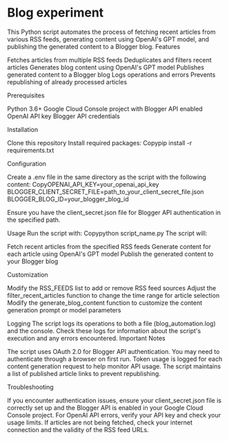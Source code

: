 # Blog experiment



This Python script automates the process of fetching recent articles from various RSS feeds, generating content using OpenAI's GPT model, and publishing the generated content to a Blogger blog.
Features

Fetches articles from multiple RSS feeds
Deduplicates and filters recent articles
Generates blog content using OpenAI's GPT model
Publishes generated content to a Blogger blog
Logs operations and errors
Prevents republishing of already processed articles

Prerequisites

Python 3.6+
Google Cloud Console project with Blogger API enabled
OpenAI API key
Blogger API credentials

Installation

Clone this repository
Install required packages:
Copypip install -r requirements.txt


Configuration

Create a .env file in the same directory as the script with the following content:
CopyOPENAI_API_KEY=your_openai_api_key
BLOGGER_CLIENT_SECRET_FILE=path_to_your_client_secret_file.json
BLOGGER_BLOG_ID=your_blogger_blog_id

Ensure you have the client_secret.json file for Blogger API authentication in the specified path.

Usage
Run the script with:
Copypython script_name.py
The script will:

Fetch recent articles from the specified RSS feeds
Generate content for each article using OpenAI's GPT model
Publish the generated content to your Blogger blog

Customization

Modify the RSS_FEEDS list to add or remove RSS feed sources
Adjust the filter_recent_articles function to change the time range for article selection
Modify the generate_blog_content function to customize the content generation prompt or model parameters

Logging
The script logs its operations to both a file (blog_automation.log) and the console. Check these logs for information about the script's execution and any errors encountered.
Important Notes

The script uses OAuth 2.0 for Blogger API authentication. You may need to authenticate through a browser on first run.
Token usage is logged for each content generation request to help monitor API usage.
The script maintains a list of published article links to prevent republishing.

Troubleshooting

If you encounter authentication issues, ensure your client_secret.json file is correctly set up and the Blogger API is enabled in your Google Cloud Console project.
For OpenAI API errors, verify your API key and check your usage limits.
If articles are not being fetched, check your internet connection and the validity of the RSS feed URLs.

